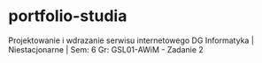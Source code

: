 # portfolio-studia
Projektowanie i wdrazanie serwisu internetowego DG Informatyka | Niestacjonarne | Sem: 6 Gr: GSL01-AWiM - Zadanie 2
